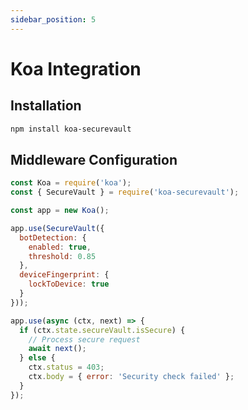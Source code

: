 ```yaml
---
sidebar_position: 5
---
```


# Koa Integration

## Installation
```bash
npm install koa-securevault
```

## Middleware Configuration
```javascript
const Koa = require('koa');
const { SecureVault } = require('koa-securevault');

const app = new Koa();

app.use(SecureVault({
  botDetection: {
    enabled: true,
    threshold: 0.85
  },
  deviceFingerprint: {
    lockToDevice: true
  }
}));

app.use(async (ctx, next) => {
  if (ctx.state.secureVault.isSecure) {
    // Process secure request
    await next();
  } else {
    ctx.status = 403;
    ctx.body = { error: 'Security check failed' };
  }
});
```